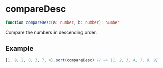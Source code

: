 # compareDesc

```ts
function compareDesc(a: number, b: number): number
```

Compare the numbers in descending order.

## Example

```ts
[1, 9, 2, 8, 3, 7, 4].sort(compareDesc) // => [1, 2, 3, 4, 7, 8, 9]
```

